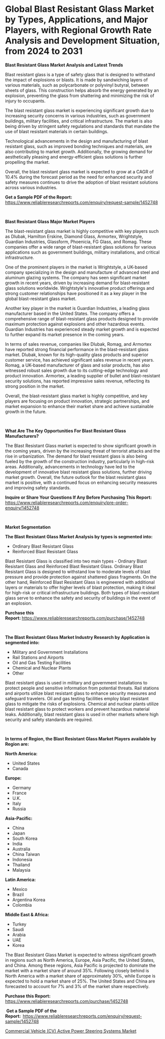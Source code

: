 <p><h1>Global Blast Resistant Glass Market by Types, Applications, and Major Players, with Regional Growth Rate Analysis and Development Situation, from 2024 to 2031</h1></p><p><strong>Blast Resistant Glass Market Analysis and Latest Trends</strong></p>
<p><p>Blast resistant glass is a type of safety glass that is designed to withstand the impact of explosions or blasts. It is made by sandwiching layers of various materials, such as polycarbonate or polyvinyl butyral, between sheets of glass. This construction helps absorb the energy generated by an explosion, preventing the glass from shattering and minimizing the risk of injury to occupants.</p><p>The blast resistant glass market is experiencing significant growth due to increasing security concerns in various industries, such as government buildings, military facilities, and critical infrastructure. The market is also being driven by stringent safety regulations and standards that mandate the use of blast resistant materials in certain buildings.</p><p>Technological advancements in the design and manufacturing of blast resistant glass, such as improved bonding techniques and materials, are also contributing to market growth. Additionally, the growing demand for aesthetically pleasing and energy-efficient glass solutions is further propelling the market.</p><p>Overall, the blast resistant glass market is expected to grow at a CAGR of 10.4% during the forecast period as the need for enhanced security and safety measures continues to drive the adoption of blast resistant solutions across various industries.</p></p>
<p><strong>Get a Sample PDF of the Report:&nbsp;</strong> <a href="https://www.reliableresearchreports.com/enquiry/request-sample/1452748">https://www.reliableresearchreports.com/enquiry/request-sample/1452748</a></p>
<p>&nbsp;</p>
<p><strong>Blast Resistant Glass Major Market Players</strong></p>
<p><p>The blast-resistant glass market is highly competitive with key players such as Dlubak, Hamilton Erskine, Diamond Glass, Armortex, Wrightstyle, Guardian Industries, Glassform, Phoenicia, FG Glass, and Romag. These companies offer a wide range of blast-resistant glass solutions for various applications such as government buildings, military installations, and critical infrastructure.</p><p>One of the prominent players in the market is Wrightstyle, a UK-based company specializing in the design and manufacture of advanced steel and aluminum glazing systems. The company has seen significant market growth in recent years, driven by increasing demand for blast-resistant glass solutions worldwide. Wrightstyle's innovative product offerings and strong customer relationships have positioned it as a key player in the global blast-resistant glass market.</p><p>Another key player in the market is Guardian Industries, a leading glass manufacturer based in the United States. The company offers a comprehensive range of blast-resistant glass products designed to provide maximum protection against explosions and other hazardous events. Guardian Industries has experienced steady market growth and is expected to further expand its market presence in the coming years.</p><p>In terms of sales revenue, companies like Dlubak, Romag, and Armortex have reported strong financial performance in the blast-resistant glass market. Dlubak, known for its high-quality glass products and superior customer service, has achieved significant sales revenue in recent years. Romag, a UK-based manufacturer of glass and solar products, has also witnessed robust sales growth due to its cutting-edge technology and product innovation. Armortex, a leading supplier of bullet and blast-resistant security solutions, has reported impressive sales revenue, reflecting its strong position in the market.</p><p>Overall, the blast-resistant glass market is highly competitive, and key players are focusing on product innovation, strategic partnerships, and market expansion to enhance their market share and achieve sustainable growth in the future.</p></p>
<p>&nbsp;</p>
<p><strong>What Are The Key Opportunities For Blast Resistant Glass Manufacturers?</strong></p>
<p><p>The Blast Resistant Glass market is expected to show significant growth in the coming years, driven by the increasing threat of terrorist attacks and the rise in urbanization. The demand for blast resistant glass is also being fueled by the growth of the construction industry, particularly in high-risk areas. Additionally, advancements in technology have led to the development of innovative blast resistant glass solutions, further driving market growth. Overall, the future outlook for the blast resistant glass market is positive, with a continued focus on enhancing security measures and improving safety standards.</p></p>
<p><strong>Inquire or Share Your Questions If Any Before Purchasing This Report:</strong> <a href="https://www.reliableresearchreports.com/enquiry/pre-order-enquiry/1452748">https://www.reliableresearchreports.com/enquiry/pre-order-enquiry/1452748</a></p>
<p>&nbsp;</p>
<p><strong>Market Segmentation</strong></p>
<p><strong>The Blast Resistant Glass Market Analysis by types is segmented into:</strong></p>
<p><ul><li>Ordinary Blast Resistant Glass</li><li>Reinforced Blast Resistant Glass</li></ul></p>
<p><p>Blast Resistant Glass is classified into two main types - Ordinary Blast Resistant Glass and Reinforced Blast Resistant Glass. Ordinary Blast Resistant Glass is designed to withstand low to moderate levels of blast pressure and provide protection against shattered glass fragments. On the other hand, Reinforced Blast Resistant Glass is engineered with additional layers or materials to offer higher levels of blast protection, making it ideal for high-risk or critical infrastructure buildings. Both types of blast-resistant glass serve to enhance the safety and security of buildings in the event of an explosion.</p></p>
<p><strong>Purchase this Report:&nbsp;</strong><a href="https://www.reliableresearchreports.com/purchase/1452748">https://www.reliableresearchreports.com/purchase/1452748</a></p>
<p>&nbsp;</p>
<p><strong>The Blast Resistant Glass Market Industry Research by Application is segmented into:</strong></p>
<p><ul><li>Military and Government Installations</li><li>Rail Stations and Airports</li><li>Oil and Gas Testing Facilities</li><li>Chemical and Nuclear Plants</li><li>Other</li></ul></p>
<p><p>Blast resistant glass is used in military and government installations to protect people and sensitive information from potential threats. Rail stations and airports utilize blast resistant glass to enhance security measures and safeguard travelers. Oil and gas testing facilities employ blast resistant glass to mitigate the risks of explosions. Chemical and nuclear plants utilize blast resistant glass to protect workers and prevent hazardous material leaks. Additionally, blast resistant glass is used in other markets where high security and safety standards are required.</p></p>
<p>&nbsp;</p>
<p><strong>In terms of Region, the Blast Resistant Glass Market Players available by Region are:</strong></p>
<p>
    <p> <strong> North America: </strong>
        <ul>
            <li>United States</li>
            <li>Canada</li>
        </ul>
        </p> 
    <p> <strong> Europe: </strong>
        <ul>
            <li>Germany</li>
            <li>France</li>
            <li>U.K.</li>
            <li>Italy</li>
            <li>Russia</li>
        </ul>
        </p> 
    <p> <strong> Asia-Pacific: </strong>
        <ul>
            <li>China</li>
            <li>Japan</li>
            <li>South Korea</li>
            <li>India</li>
            <li>Australia</li>
            <li>China Taiwan</li>
            <li>Indonesia</li>
            <li>Thailand</li>
            <li>Malaysia</li>
        </ul>
        </p> 
    <p> <strong> Latin America: </strong>
        <ul>
            <li>Mexico</li>
            <li>Brazil</li>
            <li>Argentina Korea</li>
            <li>Colombia</li>
        </ul>
        </p> 
    <p> <strong> Middle East & Africa: </strong>
        <ul>
            <li>Turkey</li>
            <li>Saudi</li>
            <li>Arabia</li>
            <li>UAE</li>
            <li>Korea</li>
        </ul>
    </p>
    </p>
<p><p>The Blast Resistant Glass Market is expected to witness significant growth in regions such as North America, Europe, Asia Pacific, the United States, and China. Among these regions, Asia Pacific is projected to dominate the market with a market share of around 35%. Following closely behind is North America with a market share of approximately 30%, while Europe is expected to hold a market share of 25%. The United States and China are forecasted to account for 7% and 3% of the market share respectively.</p></p>
<p><strong>Purchase this Report: </strong><a href="https://www.reliableresearchreports.com/purchase/1452748">https://www.reliableresearchreports.com/purchase/1452748</a></p>
<p>&nbsp;<strong>Get a Sample PDF of the Report:&nbsp;&nbsp;</strong><a href="https://www.reliableresearchreports.com/enquiry/request-sample/1452748">https://www.reliableresearchreports.com/enquiry/request-sample/1452748</a></p>
<p><strong></strong></p>
<p><p><a href="https://frill-swim-3cd.notion.site/Commercial-Vehicle-CV-Active-Power-Steering-Systems-Market-Research-Report-Provides-Critical-Insi-67665103f7804c19becde1302e5854a5">Commercial Vehicle  (CV) Active Power Steering Systems Market</a></p></p>